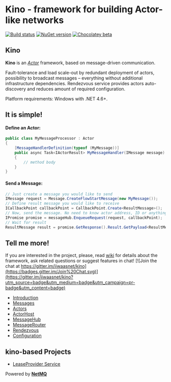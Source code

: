 # Kino - framework for building Actor-like networks


[![Build status](https://ci.appveyor.com/api/projects/status/khn5imataa5uw4oj?svg=true)](https://ci.appveyor.com/project/iiwaasnet/kino)
[![NuGet version](https://badge.fury.io/nu/kino.svg)](https://badge.fury.io/nu/kino)
[![Chocolatey beta](https://img.shields.io/badge/chocolatey-kino.Rendezvous.Service--0.0.1.27-brightgreen.svg)](https://chocolatey.org/packages/kino.Rendezvous.Service/0.0.1.27)

Kino
------------------------
**Kino** is an *[Actor](https://en.wikipedia.org/wiki/Actor_model)* framework, based on message-driven communication.

Fault-tolerance and load scale-out by redundant deployment of actors, possibility to broadcast messages – everything without additional infrastructure dependencies. Rendezvous service provides actors auto-discovery and reduces amount of required configuration.

Platform requirements: Windows with .NET 4.6+.

It is simple!
-------------------------------------
#### Define an Actor:

```csharp
public class MyMessageProcessor : Actor
{
    [MessageHandlerDefinition(typeof (MyMessage))]
    public async Task<IActorResult> MyMessageHandler(IMessage message)
    {
        // method body
    }
}
```
#### Send a Message:

```csharp
// Just create a message you would like to send
IMessage request = Message.CreateFlowStartMessage(new MyMessage());
// Define result message you would like to receive
ICallbackPoint callbackPoint = CallbackPoint.Create<ResultMessage>();
// Now, send the message. No need to know actor address, ID or anything else!
IPromise promise = messageHub.EnqueueRequest(request, callbackPoint);
// Wait for result
ResultMessage result = promise.GetResponse().Result.GetPayload<ResultMessage>();
```

Tell me more!
-------------------------------------
If you are interested in the project, please, read [wiki](https://github.com/iiwaasnet/kino/wiki) for details about the framework, ask related questions or suggest features in chat! [![Join the chat at https://gitter.im/iiwaasnet/kino](https://badges.gitter.im/Join%20Chat.svg)](https://gitter.im/iiwaasnet/kino?utm_source=badge&utm_medium=badge&utm_campaign=pr-badge&utm_content=badge)


* [Introduction](https://github.com/iiwaasnet/kino/wiki)
* [Messages](https://github.com/iiwaasnet/kino/wiki/Messages)
* [Actors](https://github.com/iiwaasnet/kino/wiki/Actors)
* [ActorHost](https://github.com/iiwaasnet/kino/wiki/ActorHost)
* [MessageHub](https://github.com/iiwaasnet/kino/wiki/MessageHub)
* [MessageRouter](https://github.com/iiwaasnet/kino/wiki/MessageRouter)
* [Rendezvous](https://github.com/iiwaasnet/kino/wiki/Rendezvous)
* [Configuration](https://github.com/iiwaasnet/kino/wiki/Configuration)

kino-based Projects
-------------------------------------
* [LeaseProvider Service](https://github.com/iiwaasnet/kino.LeaseProvider)
 

Powered by **[NetMQ](https://github.com/zeromq/netmq)**
